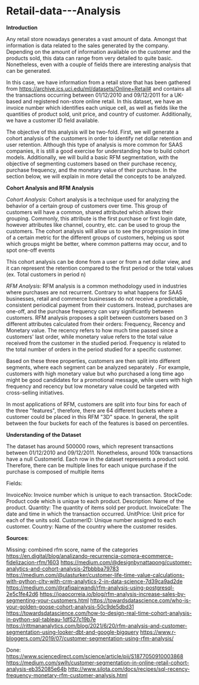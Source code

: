 # Retail-data---Analysis

**Introduction**

Any retail store nowadays generates a vast amount of data. Amongst that information is data related to the sales generated by the company. Depending on the amount of information available on the customer and the products sold, this data can range from very detailed to quite basic. Nonetheless, even with a couple of fields there are interesting analysis that can be generated.

In this case, we have information from a retail store that has been gathered from https://archive.ics.uci.edu/ml/datasets/Online+Retail# and contains all the transactions occurring between 01/12/2010 and 09/12/2011 for a UK-based and registered non-store online retail. In this dataset, we have an invoice number which identifies each unique cell, as well as fields like the quantities of product sold, unit price, and country of customer. Additionally, we have a customer ID field available.

The objective of this analysis will be two-fold. First, we will generate a cohort analysis of the customers in order to identify net dollar retention and user retention. Although this type of analysis is more common for SAAS companies, it is still a good exercise for understanding how to build cohort models. Additionally, we will build a basic RFM segmentation, with the objective of segmenting customers based on their purchase recency, purchase frequency, and the monetary value of their purchase. In the section below, we will explain in more detail the concepts to be analyzed.

**Cohort Analysis and RFM Analysis**

*Cohort Analysis:* Cohort analysis is a technique used for analyzing the behavior of a certain group of customers over time. This group of customers will have a common, shared attributed which allows their grouping. Commonly, this attribute is the first purchase or first login date, however attributes like channel, country, etc. can be used to group the customers. The cohort analysis will allow us to see the progression in time of a certain metric for the different groups of customers, helping us spot which groups might be better, where common patterns may occur, and to spot one-off events 

This cohort analysis can be done from a user or from a net dollar view, and it can represent the retention compared to the first period or the total values (ex. Total customers in period n)

*RFM Analysis:* RFM analysis is a common methodology used in industries where purchases are not recurrent. Contrary to what happens for SAAS businesses, retail and commerce businesses do not receive a predictable, consistent periodical payment from their customers. Instead, purchases are one-off, and the purchase frequency can vary significantly between customers. RFM analysis proposes a split between customers based on 3 different attributes calculated from their orders: Frequency, Recency and Monetary value. The recency refers to how much time passed since a customers' last order, while monetary value refers to the total value received from the customer in the studied period. Frequency is related to the total number of orders in the period studied for a specific customer.

Based on these three properties, customers are then split into different segments, where each segment can be analyzed separately . For example, customers with high monetary value but who purchased a long time ago might be good candidates for a promotional message, while users with high frequency and recency but low monetary value could be targeted with cross-selling initiatives. 

In most applications of RFM, customers are split into four bins for each of the three "features", therefore, there are 64 different buckets where a customer could be placed in this RFM "3D" space. In general, the split between the four buckets for each of the features is based on percentiles.

**Understanding of the Dataset**

The dataset has around 500000 rows, which represent transactions between 01/12/2010 and 09/12/2011. Nonetheless, around 100k transactions have a null CustomerId. Each row in the dataset represents a product sold. Therefore, there can be multiple lines for each unique purchase if the purchase is composed of multiple items 

Fields:

InvoiceNo: Invoice number which is unique to each transaction.
StockCode: Product code which is unique to each product.
Description: Name of the product.
Quantity: The quantity of items sold per product.
InvoiceDate: The date and time in which the transaction occurred.
UnitPrice: Unit price for each of the units sold.
CustomerID: Unique number assigned to each customer.
Country: Name of the country where the customer resides.


**Sources**:

Missing:
combined rfm score, name of the categories
https://en.digital/blog/analizando-recurrencia-compra-ecommerce-fidelizacion-rfm/1603
https://medium.com/@designbynattapong/customer-analytics-and-cohort-analysis-2fbbbba79783
https://medium.com/@ulasturker/customer-life-time-value-calculations-with-python-cltv-with-crm-analytics-2-in-data-science-7d39ca9ad2de
https://medium.com/@rafiqairwandi/rfm-analysis-using-postgresql-2e5c1fe42d6
https://joaocorreia.io/blog/rfm-analysis-increase-sales-by-segmenting-your-customers.html
https://towardsdatascience.com/who-is-your-golden-goose-cohort-analysis-50c9de5dbd31
https://towardsdatascience.com/how-to-design-real-time-cohort-analysis-in-python-sql-tableau-1df527c19b7e
https://rittmananalytics.com/blog/2021/6/20/rfm-analysis-and-customer-segmentation-using-looker-dbt-and-google-bigquery
https://www.r-bloggers.com/2019/07/customer-segmentation-using-rfm-analysis/

Done:
https://www.sciencedirect.com/science/article/pii/S1877050910003868
https://medium.com/swlh/customer-segmentation-in-online-retail-cohort-analysis-eb352085e64b
http://www.silota.com/docs/recipes/sql-recency-frequency-monetary-rfm-customer-analysis.html
